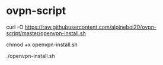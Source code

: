 # ovpn-script

curl -O https://raw.githubusercontent.com/alpineboi20/ovpn-script/master/openvpn-install.sh

chmod +x openvpn-install.sh

./openvpn-install.sh
